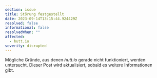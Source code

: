 ```yaml
---
section: issue
title: Störung festgestellt
date: 2023-09-14T13:15:44.924429Z
resolved: false
informational: false
resolvedWhen: ""
affected:
  - hutt.io
severity: disrupted
---
```

Mögliche Gründe, aus denen *hutt.io* gerade nicht funktioniert, werden untersucht. Dieser Post wird aktualisiert, sobald es weitere Informationen gibt.

        